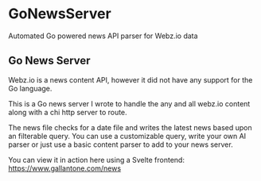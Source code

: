 # GoNewsServer
Automated Go powered news API parser for Webz.io data

## Go News Server
Webz.io is a news content API, however it did not have any support for the Go language.  

This is a Go news server I wrote to handle the any and all webz.io content along with a chi http server to route.  

The news file checks for a date file and writes the latest news based upon an filterable query.  You can use a customizable query, write your own AI parser or just use a basic content parser to add to your news server.

You can view it in action here using a Svelte frontend: https://www.gallantone.com/news 
